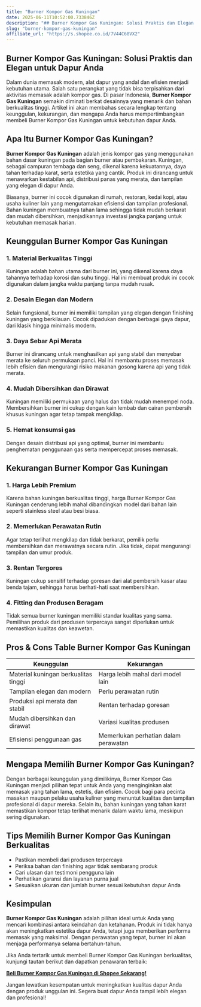```yaml
---
title: "Burner Kompor Gas Kuningan"
date: 2025-06-11T10:52:00.733846Z
description: "## Burner Kompor Gas Kuningan: Solusi Praktis dan Elegan untuk Dapur Anda..."
slug: "burner-kompor-gas-kuningan"
affiliate_url: "https://s.shopee.co.id/7V44C68VX2"
---
```

## Burner Kompor Gas Kuningan: Solusi Praktis dan Elegan untuk Dapur Anda

Dalam dunia memasak modern, alat dapur yang andal dan efisien menjadi kebutuhan utama. Salah satu perangkat yang tidak bisa terpisahkan dari aktivitas memasak adalah kompor gas. Di pasar Indonesia, **Burner Kompor Gas Kuningan** semakin diminati berkat desainnya yang menarik dan bahan berkualitas tinggi. Artikel ini akan membahas secara lengkap tentang keunggulan, kekurangan, dan mengapa Anda harus mempertimbangkan membeli Burner Kompor Gas Kuningan untuk kebutuhan dapur Anda.

## Apa Itu Burner Kompor Gas Kuningan?

**Burner Kompor Gas Kuningan** adalah jenis kompor gas yang menggunakan bahan dasar kuningan pada bagian burner atau pembakaran. Kuningan, sebagai campuran tembaga dan seng, dikenal karena kekuatannya, daya tahan terhadap karat, serta estetika yang cantik. Produk ini dirancang untuk menawarkan kestabilan api, distribusi panas yang merata, dan tampilan yang elegan di dapur Anda.

Biasanya, burner ini cocok digunakan di rumah, restoran, kedai kopi, atau usaha kuliner lain yang mengutamakan efisiensi dan tampilan profesional. Bahan kuningan membuatnya tahan lama sehingga tidak mudah berkarat dan mudah dibersihkan, menjadikannya investasi jangka panjang untuk kebutuhan memasak harian.

## Keunggulan Burner Kompor Gas Kuningan

### 1. Material Berkualitas Tinggi

Kuningan adalah bahan utama dari burner ini, yang dikenal karena daya tahannya terhadap korosi dan suhu tinggi. Hal ini membuat produk ini cocok digunakan dalam jangka waktu panjang tanpa mudah rusak.

### 2. Desain Elegan dan Modern

Selain fungsional, burner ini memiliki tampilan yang elegan dengan finishing kuningan yang berkilauan. Cocok dipadukan dengan berbagai gaya dapur, dari klasik hingga minimalis modern.

### 3. Daya Sebar Api Merata

Burner ini dirancang untuk menghasilkan api yang stabil dan menyebar merata ke seluruh permukaan panci. Hal ini membantu proses memasak lebih efisien dan mengurangi risiko makanan gosong karena api yang tidak merata.

### 4. Mudah Dibersihkan dan Dirawat

Kuningan memiliki permukaan yang halus dan tidak mudah menempel noda. Membersihkan burner ini cukup dengan kain lembab dan cairan pembersih khusus kuningan agar tetap tampak mengkilap.

### 5. Hemat konsumsi gas

Dengan desain distribusi api yang optimal, burner ini membantu penghematan penggunaan gas serta mempercepat proses memasak.

## Kekurangan Burner Kompor Gas Kuningan

### 1. Harga Lebih Premium

Karena bahan kuningan berkualitas tinggi, harga Burner Kompor Gas Kuningan cenderung lebih mahal dibandingkan model dari bahan lain seperti stainless steel atau besi biasa.

### 2. Memerlukan Perawatan Rutin

Agar tetap terlihat mengkilap dan tidak berkarat, pemilik perlu membersihkan dan merawatnya secara rutin. Jika tidak, dapat mengurangi tampilan dan umur produk.

### 3. Rentan Tergores

Kuningan cukup sensitif terhadap goresan dari alat pembersih kasar atau benda tajam, sehingga harus berhati-hati saat membersihkan.

### 4. Fitting dan Produsen Beragam

Tidak semua burner kuningan memiliki standar kualitas yang sama. Pemilihan produk dari produsen terpercaya sangat diperlukan untuk memastikan kualitas dan keawetan.

## Pros & Cons Table Burner Kompor Gas Kuningan

| **Keunggulan**                    | **Kekurangan**                        |
|-----------------------------------|-------------------------------------|
| Material kuningan berkualitas tinggi | Harga lebih mahal dari model lain  |
| Tampilan elegan dan modern       | Perlu perawatan rutin             |
| Produksi api merata dan stabil   | Rentan terhadap goresan           |
| Mudah dibersihkan dan dirawat   | Variasi kualitas produsen        |
| Efisiensi penggunaan gas          | Memerlukan perhatian dalam perawatan |

## Mengapa Memilih Burner Kompor Gas Kuningan?

Dengan berbagai keunggulan yang dimilikinya, Burner Kompor Gas Kuningan menjadi pilihan tepat untuk Anda yang menginginkan alat memasak yang tahan lama, estetis, dan efisien. Cocok bagi para pecinta masakan maupun pelaku usaha kuliner yang menuntut kualitas dan tampilan profesional di dapur mereka. Selain itu, bahan kuningan yang tahan karat memastikan kompor tetap terlihat menarik dalam waktu lama, meskipun sering digunakan.

## Tips Memilih Burner Kompor Gas Kuningan Berkualitas

- Pastikan membeli dari produsen terpercaya
- Periksa bahan dan finishing agar tidak sembarang produk
- Cari ulasan dan testimoni pengguna lain
- Perhatikan garansi dan layanan purna jual
- Sesuaikan ukuran dan jumlah burner sesuai kebutuhan dapur Anda

## Kesimpulan

**Burner Kompor Gas Kuningan** adalah pilihan ideal untuk Anda yang mencari kombinasi antara keindahan dan ketahanan. Produk ini tidak hanya akan meningkatkan estetika dapur Anda, tetapi juga memberikan performa memasak yang maksimal. Dengan perawatan yang tepat, burner ini akan menjaga performanya selama bertahun-tahun.

Jika Anda tertarik untuk membeli Burner Kompor Gas Kuningan berkualitas, kunjungi tautan berikut dan dapatkan penawaran terbaik:

[**Beli Burner Kompor Gas Kuningan di Shopee Sekarang!**](https://s.shopee.co.id/7V44C68VX2)

Jangan lewatkan kesempatan untuk meningkatkan kualitas dapur Anda dengan produk unggulan ini. Segera buat dapur Anda tampil lebih elegan dan profesional!